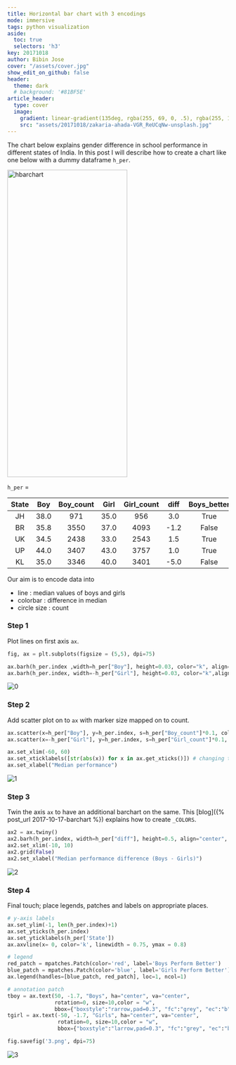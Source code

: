 ```yaml
---
title: Horizontal bar chart with 3 encodings
mode: immersive
tags: python visualization
aside:
  toc: true
  selectors: 'h3'
key: 20171018
author: Bibin Jose
cover: "/assets/cover.jpg"
show_edit_on_github: false
header: 
  theme: dark
  # background: '#81BF5E'
article_header:
  type: cover
  image:
    gradient: linear-gradient(135deg, rgba(255, 69, 0, .5), rgba(255, 100, 0, .2))
    src: "assets/20171018/zakaria-ahada-VGR_ReUCqNw-unsplash.jpg"
---
```

The chart below explains gender difference in school performance in different states of India. In this post I will describe how to create a chart like one below with a dummy dataframe `h_per`. 

<!-- more -->
<img src="/assets/20171018/hbarchart.png" alt="hbarchart" height="700" width="273">


`h_per` = 

| State 	|  Boy 	| Boy_count 	| Girl 	| Girl_count 	| diff 	| Boys_better 	|
|:-----:	|:----:	|:---------:	|:----:	|:----------:	|:----:	|:-----------:	|
|   JH  	| 38.0 	|    971    	| 35.0 	|     956    	|  3.0 	|     True    	|
|   BR  	| 35.8 	|    3550   	| 37.0 	|    4093    	| -1.2 	|    False    	|
|   UK  	| 34.5 	|    2438   	| 33.0 	|    2543    	|  1.5 	|     True    	|
|   UP  	| 44.0 	|    3407   	| 43.0 	|    3757    	|  1.0 	|     True    	|
|   KL  	| 35.0 	|    3346   	| 40.0 	|    3401    	| -5.0 	|    False    	|

Our aim is to encode data into

 - line : median values of boys and girls
 - colorbar : difference in median
 - circle size : count



### Step 1
    
Plot lines on first axis `ax`.

```python
fig, ax = plt.subplots(figsize = (5,5), dpi=75)

ax.barh(h_per.index ,width=h_per["Boy"], height=0.03, color="k", align="center", alpha =0.25, linewidth = 0)
ax.barh(h_per.index, width=-h_per["Girl"], height=0.03, color="k",align="center", alpha =0.25, linewidth = 0)
```

![0](/assets/20171018/0.png)

### Step 2
    
Add scatter plot on to `ax` with marker size mapped on to count.

```python
ax.scatter(x=h_per["Boy"], y=h_per.index, s=h_per["Boy_count"]*0.1, color="k", alpha=0.5)
ax.scatter(x=-h_per["Girl"], y=h_per.index, s=h_per["Girl_count"]*0.1, color = "k", alpha =0.5)

ax.set_xlim(-60, 60)
ax.set_xticklabels([str(abs(x)) for x in ax.get_xticks()]) # changing the x ticks to remove "-"
ax.set_xlabel("Median performance")
```
![1](/assets/20171018/1.png)


###  Step 3

Twin the axis `ax` to have an additional barchart on the same. This [blog]({% post_url 2017-10-17-barchart %}) explains how to create `_COLORS`.

```python
ax2 = ax.twiny()
ax2.barh(h_per.index, width=h_per["diff"], height=0.5, align="center", color=_COLORS)
ax2.set_xlim(-10, 10)
ax2.grid(False)
ax2.set_xlabel("Median performance difference (Boys - Girls)")
```

![2](/assets/20171018/2.png)


### Step 4

Final touch; place legends, patches and labels on appropriate places.

```python
# y-axis labels
ax.set_ylim(-1, len(h_per.index)+1)
ax.set_yticks(h_per.index)
ax.set_yticklabels(h_per['State'])
ax.axvline(x= 0, color='k', linewidth = 0.75, ymax = 0.8)

# legend
red_patch = mpatches.Patch(color='red', label='Boys Perform Better')
blue_patch = mpatches.Patch(color='blue', label='Girls Perform Better')
ax.legend(handles=[blue_patch, red_patch], loc=1, ncol=1)

# annotation patch
tboy = ax.text(50, -1.7, "Boys", ha="center", va="center", 
               rotation=0, size=10,color = "w", 
               bbox={"boxstyle":"rarrow,pad=0.3", "fc":"grey", "ec":"b", "lw":0})
tgirl = ax.text(-50, -1.7, "Girls", ha="center", va="center", 
                rotation=0, size=10,color = "w",
                bbox={"boxstyle":"larrow,pad=0.3", "fc":"grey", "ec":"b", "lw":0})

fig.savefig('3.png', dpi=75)
```

![3](/assets/20171018/3.png)

<br>